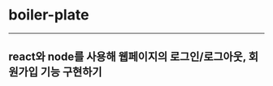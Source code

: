 # boiler-plate
----------------------------------------
## react와 node를 사용해 웹페이지의 로그인/로그아웃, 회원가입 기능 구현하기
